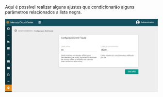 Aqui é possível realizar alguns ajustes que condicionarão alguns parâmetros relacionados a lista negra.

![image.png](/.attachments/image-94b84251-ec45-4cc9-bc1e-c336df666441.png)